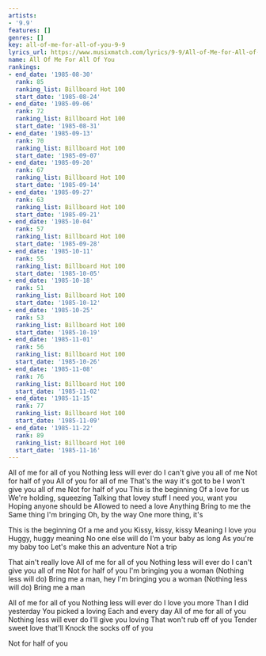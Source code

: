 ```yaml
---
artists:
- '9.9'
features: []
genres: []
key: all-of-me-for-all-of-you-9-9
lyrics_url: https://www.musixmatch.com/lyrics/9-9/All-of-Me-for-All-of-You
name: All Of Me For All Of You
rankings:
- end_date: '1985-08-30'
  rank: 85
  ranking_list: Billboard Hot 100
  start_date: '1985-08-24'
- end_date: '1985-09-06'
  rank: 72
  ranking_list: Billboard Hot 100
  start_date: '1985-08-31'
- end_date: '1985-09-13'
  rank: 70
  ranking_list: Billboard Hot 100
  start_date: '1985-09-07'
- end_date: '1985-09-20'
  rank: 67
  ranking_list: Billboard Hot 100
  start_date: '1985-09-14'
- end_date: '1985-09-27'
  rank: 63
  ranking_list: Billboard Hot 100
  start_date: '1985-09-21'
- end_date: '1985-10-04'
  rank: 57
  ranking_list: Billboard Hot 100
  start_date: '1985-09-28'
- end_date: '1985-10-11'
  rank: 55
  ranking_list: Billboard Hot 100
  start_date: '1985-10-05'
- end_date: '1985-10-18'
  rank: 51
  ranking_list: Billboard Hot 100
  start_date: '1985-10-12'
- end_date: '1985-10-25'
  rank: 53
  ranking_list: Billboard Hot 100
  start_date: '1985-10-19'
- end_date: '1985-11-01'
  rank: 56
  ranking_list: Billboard Hot 100
  start_date: '1985-10-26'
- end_date: '1985-11-08'
  rank: 76
  ranking_list: Billboard Hot 100
  start_date: '1985-11-02'
- end_date: '1985-11-15'
  rank: 77
  ranking_list: Billboard Hot 100
  start_date: '1985-11-09'
- end_date: '1985-11-22'
  rank: 89
  ranking_list: Billboard Hot 100
  start_date: '1985-11-16'
---
```

All of me for all of you
Nothing less will ever do
I can't give you all of me
Not for half of you
All of you for all of me
That's the way it's got to be
I won't give you all of me
Not for half of you
This is the beginning
Of a love for us
We're holding, squeezing
Talking that lovey stuff
I need you, want you
Hoping anyone should be
Allowed to need a love
Anything
Bring to me the
Same thing I'm bringing
Oh, by the way
One more thing, it's

This is the beginning
Of a me and you
Kissy, kissy, kissy
Meaning I love you
Huggy, huggy meaning
No one else will do
I'm your baby as long
As you're my baby too
Let's make this an adventure
Not a trip

That ain't really love
All of me for all of you
Nothing less will ever do
I can't give you all of me
Not for half of you
I'm bringing you a woman
(Nothing less will do)
Bring me a man, hey
I'm bringing you a woman
(Nothing less will do)
Bring me a man

All of me for all of you
Nothing less will ever do
I love you more
Than I did yesterday
You picked a loving
Each and every day
All of me for all of you
Nothing less will ever do
I'll give you loving
That won't rub off of you
Tender sweet love that'll
Knock the socks off of you

Not for half of you
